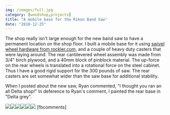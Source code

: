 ```yaml
---
img: /images/full.jpg
category: [woodshop,projects]
title: "A mobile base for the Rikon Band Saw"
date: "2010-12-25"
---
```


The shop really isn't large enough for the new band saw to have a permanent location on the shop floor. I built a mobile base for it using [swivel wheel hardware from rockler.com](http://www.rockler.com/product.cfm?page=2383&sid=AF660), and a couple of heavy duty casters that were laying around. The rear cantilevered wheel assembly was made from 3/4" birch plywood, and a 40mm block of pinblock material. The up-force on the rear wheels is translated into a rotational force on the steel cabinet. Thus I have a good rigid support for the 300 pounds of saw. The rear casters are set somewhat wider than the saw base for additional stability.

When I posted about the new saw, Ryan commented, "I thought you ran an all Delta shop!" In deference to Ryan's comment, I painted the rear base in "Delta grey".

![](/images/full.jpg)![](/images/base.jpg)![](/images/baseUnderSide.jpg)![](/images/downWheel.jpg)![](/images/upWheel.jpg)[![](/images/videoIcon.jpg)](/images/rikonBandSaw/video-2010-12-24-21-13-01.avi) \[fbcomments\]
